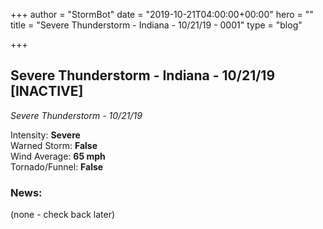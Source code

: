 +++
author = "StormBot"
date = "2019-10-21T04:00:00+00:00"
hero = ""
title = "Severe Thunderstorm - Indiana - 10/21/19 - 0001"
type = "blog"

+++
## Severe Thunderstorm - Indiana - 10/21/19 \[INACTIVE\]

_Severe Thunderstorm - 10/21/19_

Intensity: **Severe**  
Warned Storm: **False**  
Wind Average: **65 mph**  
Tornado/Funnel: **False**

### News:

(none - check back later)